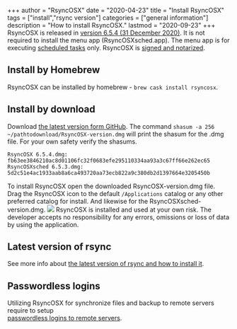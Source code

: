 +++
author = "RsyncOSX"
date = "2020-04-23"
title =  "Install RsyncOSX"
tags = ["install","rsync version"]
categories = ["general information"]
description = "How to install RsyncOSX."
lastmod = "2020-09-23"
+++
RsyncOSX is released in [version 6.5.4 (31 December 2020)](https://github.com/rsyncOSX/RsyncOSX/releases/tag/v6.5.4). It is not required to install the menu app (RsyncOSXsched.app). The menu app is for executing [scheduled tasks](/post/scheduletasks) only. RsyncOSX is [signed and notarized](/post/notarized/).

## Install by Homebrew

RsyncOSX can be installed by homebrew - `brew cask install rsyncosx`.

## Install by download  

Download [the latest version form GitHub](https://github.com/rsyncOSX/RsyncOSX/releases). The command `shasum -a 256 ~/pathtodownload/RsyncOSX-version.dmg` will print the shasum for the .dmg file. For your own safety verify the shasums.

`RsyncOSX 6.5.4.dmg: fb63ee3846210ac8d01106fc32f0683efe295110334aa93a3c67ff66e262ec65`  
`RsyncOSXsched 6.5.3.dmg: 5d2c51e4ac1933aab8a6ca493720aa73ecb822a9c380db2d1397664e3205450b`

To install RsyncOSX open the downloaded RsyncOSX-version.dmg file. Drag the RsyncOSX icon to the default `/Applications` catalog or any other preferred catalog for install. And likewise for the RsyncOSXsched-version.dmg.
![](/images/RsyncOSX/master/install/install.png)
RsyncOSX is installed and used at your own risk. The developer accepts no responsibility for any errors, omissions or loss of data by using the application.

## Latest version of rsync

See more info about [the latest version of rsync and how to install it](/post/rsync/).

## Passwordless logins

Utilizing RsyncOSX for synchronize files and backup to remote servers require to setup  
[passwordless logins to remote servers](/post/remotelogins/).
